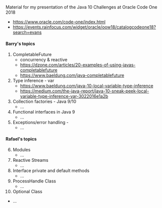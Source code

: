 Material for my presentation of the Java 10 Challenges at Oracle Code One 2018
- https://www.oracle.com/code-one/index.html
- https://events.rainfocus.com/widget/oracle/oow18/catalogcodeone18?search=evans

#### Barry's topics
1. CompletableFuture
   * concurrency & reactive
   * https://dzone.com/articles/20-examples-of-using-javas-completablefuture
   * https://www.baeldung.com/java-completablefuture
2. Type inference - var
   * https://www.baeldung.com/java-10-local-variable-type-inference
   * https://medium.com/the-java-report/java-10-sneak-peek-local-variable-type-inference-var-3022016e1a2b
3. Collection factories - Java 9/10
   * ...
4. Functional interfaces in Java 9
   * ...
5. Exceptions/error handling - 
   * ...

#### Rafael's topics
6. Modules
   * ...
7. Reactive Streams
   * ...
8. Interface private and default methods
   * ...
9. ProcessHandle Class
   * ...
10. Optional Class
   * ...
   